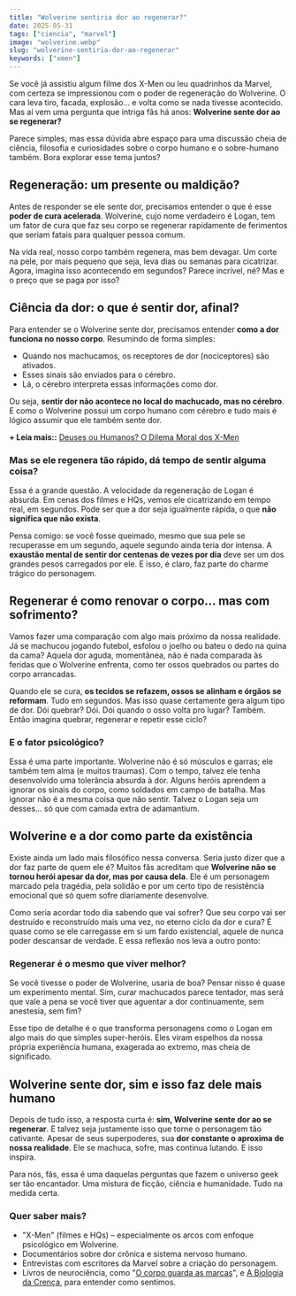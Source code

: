 ```yaml
---
title: "Wolverine sentiria dor ao regenerar?"
date: 2025-05-31
tags: ["ciencia", "marvel"]
image: "wolverine.webp"
slug: "wolverine-sentiria-dor-ao-regenerar"
keywords: ["xmen"]
---
```


Se você já assistiu algum filme dos X-Men ou leu quadrinhos da Marvel, com certeza se impressionou com o poder de regeneração do Wolverine. O cara leva tiro, facada, explosão... e volta como se nada tivesse acontecido. Mas aí vem uma pergunta que intriga fãs há anos: **Wolverine sente dor ao se regenerar?**

Parece simples, mas essa dúvida abre espaço para uma discussão cheia de ciência, filosofia e curiosidades sobre o corpo humano e o sobre-humano também. Bora explorar esse tema juntos?

## Regeneração: um presente ou maldição?

Antes de responder se ele sente dor, precisamos entender o que é esse **poder de cura acelerada**. Wolverine, cujo nome verdadeiro é Logan, tem um fator de cura que faz seu corpo se regenerar rapidamente de ferimentos que seriam fatais para qualquer pessoa comum.

Na vida real, nosso corpo também regenera, mas bem devagar. Um corte na pele, por mais pequeno que seja, leva dias ou semanas para cicatrizar. Agora, imagina isso acontecendo em segundos? Parece incrível, né? Mas e o preço que se paga por isso?

## Ciência da dor: o que é sentir dor, afinal?

Para entender se o Wolverine sente dor, precisamos entender **como a dor funciona no nosso corpo**. Resumindo de forma simples:

*   Quando nos machucamos, os receptores de dor (nociceptores) são ativados.
*   Esses sinais são enviados para o cérebro.
*   Lá, o cérebro interpreta essas informações como dor.

Ou seja, **sentir dor não acontece no local do machucado, mas no cérebro**. E como o Wolverine possui um corpo humano com cérebro e tudo mais é lógico assumir que ele também sente dor.

**+ Leia mais::** [Deuses ou Humanos? O Dilema Moral dos X-Men](https://nerdatico.com.br/deuses-ou-humanos-o-dilema-moral-dos-x-men/)

### Mas se ele regenera tão rápido, dá tempo de sentir alguma coisa?

Essa é a grande questão. A velocidade da regeneração de Logan é absurda. Em cenas dos filmes e HQs, vemos ele cicatrizando em tempo real, em segundos. Pode ser que a dor seja igualmente rápida, o que **não significa que não exista**.

Pensa comigo: se você fosse queimado, mesmo que sua pele se recuperasse em um segundo, aquele segundo ainda teria dor intensa. A **exaustão mental de sentir dor centenas de vezes por dia** deve ser um dos grandes pesos carregados por ele. E isso, é claro, faz parte do charme trágico do personagem.

## Regenerar é como renovar o corpo... mas com sofrimento?

Vamos fazer uma comparação com algo mais próximo da nossa realidade. Já se machucou jogando futebol, esfolou o joelho ou bateu o dedo na quina da cama? Aquela dor aguda, momentânea, não é nada comparada às feridas que o Wolverine enfrenta, como ter ossos quebrados ou partes do corpo arrancadas.

Quando ele se cura, **os tecidos se refazem, ossos se alinham e órgãos se reformam**. Tudo em segundos. Mas isso quase certamente gera algum tipo de dor. Dói quebrar? Dói. Dói quando o osso volta pro lugar? Também. Então imagina quebrar, regenerar e repetir esse ciclo?

### E o fator psicológico?

Essa é uma parte importante. Wolverine não é só músculos e garras; ele também tem alma (e muitos traumas). Com o tempo, talvez ele tenha desenvolvido uma tolerância absurda à dor. Alguns heróis aprendem a ignorar os sinais do corpo, como soldados em campo de batalha. Mas ignorar não é a mesma coisa que não sentir. Talvez o Logan seja um desses... só que com camada extra de adamantium.

## Wolverine e a dor como parte da existência

Existe ainda um lado mais filosófico nessa conversa. Seria justo dizer que a dor faz parte de quem ele é? Muitos fãs acreditam que **Wolverine não se tornou herói apesar da dor, mas por causa dela**. Ele é um personagem marcado pela tragédia, pela solidão e por um certo tipo de resistência emocional que só quem sofre diariamente desenvolve.

Como seria acordar todo dia sabendo que vai sofrer? Que seu corpo vai ser destruído e reconstruído mais uma vez, no eterno ciclo da dor e cura? É quase como se ele carregasse em si um fardo existencial, aquele de nunca poder descansar de verdade. E essa reflexão nos leva a outro ponto:

### Regenerar é o mesmo que viver melhor?

Se você tivesse o poder de Wolverine, usaria de boa? Pensar nisso é quase um experimento mental. Sim, curar machucados parece tentador, mas será que vale a pena se você tiver que aguentar a dor continuamente, sem anestesia, sem fim?

Esse tipo de detalhe é o que transforma personagens como o Logan em algo mais do que simples super-heróis. Eles viram espelhos da nossa própria experiência humana, exagerada ao extremo, mas cheia de significado.

## Wolverine sente dor, sim e isso faz dele mais humano

Depois de tudo isso, a resposta curta é: **sim, Wolverine sente dor ao se regenerar**. E talvez seja justamente isso que torne o personagem tão cativante. Apesar de seus superpoderes, sua **dor constante o aproxima de nossa realidade**. Ele se machuca, sofre, mas continua lutando. E isso inspira.

Para nós, fãs, essa é uma daquelas perguntas que fazem o universo geek ser tão encantador. Uma mistura de ficção, ciência e humanidade. Tudo na medida certa.

### Quer saber mais?

*   "X-Men" (filmes e HQs) – especialmente os arcos com enfoque psicológico em Wolverine.
*   Documentários sobre dor crônica e sistema nervoso humano.
*   Entrevistas com escritores da Marvel sobre a criação do personagem.
*   Livros de neurociência, como "[O corpo guarda as marcas](https://amzn.to/43DUtF9)", e [A Biologia da Crença](https://amzn.to/43TJmJr), para entender como sentimos.